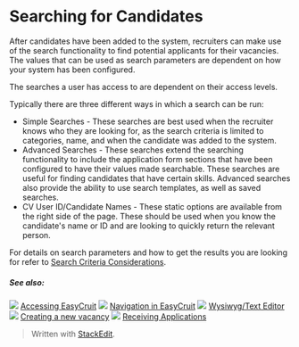 # Searching for Candidates

After candidates have been added to the system, recruiters can make use of the search functionality to find potential applicants for their vacancies. The values that can be used as search parameters are dependent on how your system has been configured.

The searches a user has access to are dependent on their access levels.

Typically there are three different ways in which a search can be run:

-   Simple Searches - These searches are best used when the recruiter knows who they are looking for, as the search criteria is limited to categories, name, and when the candidate was added to the system.
-   Advanced Searches - These searches extend the searching functionality to include the application form sections that have been configured to have their values made searchable. These searches are useful for finding candidates that have certain skills. Advanced searches also provide the ability to use search templates, as well as saved searches.
-   CV User ID/Candidate Names - These static options are available from the right side of the page. These should be used when you know the candidate's name or ID and are looking to quickly return the relevant person.

For details on search parameters and how to get the results you are looking for refer to  [Search Criteria Considerations](searching_criteria_considerations_and_examples.htm).

##### See also:

![](../Resources/Images/icon-document-link.png) [Accessing EasyCruit](accessing_easycruit.htm)
![](../Resources/Images/icon-document-link.png) [Navigation in EasyCruit](navigation_in_easycruit.htm)
![](../Resources/Images/icon-document-link.png) [Wysiwyg/Text Editor](wysiwyg_text_editor.htm)
![](../Resources/Images/icon-document-link.png) [Creating a new vacancy](creating_a_new_vacancy.htm)
![](../Resources/Images/icon-document-link.png) [Receiving Applications](receiving_applications.htm)



> Written with [StackEdit](https://stackedit.io/).
<!--stackedit_data:
eyJoaXN0b3J5IjpbMzI3MTE0NDg0XX0=
-->